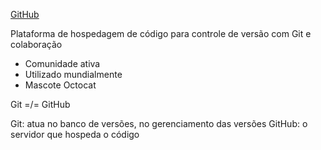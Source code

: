 [GitHub](https://github.com/)

Plataforma de hospedagem de código para controle de versão com Git e colaboração

- Comunidade ativa
- Utilizado mundialmente
- Mascote Octocat

Git =/= GitHub

Git: atua no banco de versões, no gerenciamento das versões
GitHub: o servidor que hospeda o código
